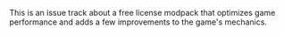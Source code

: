 This is an issue track about a free license modpack that optimizes game performance and adds a few improvements to the game's mechanics.
